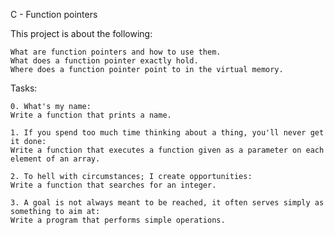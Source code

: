 C - Function pointers

This project is about the following:


    What are function pointers and how to use them.
    What does a function pointer exactly hold.
    Where does a function pointer point to in the virtual memory.

Tasks:

	0. What's my name:
	Write a function that prints a name.

	1. If you spend too much time thinking about a thing, you'll never get it done:
	Write a function that executes a function given as a parameter on each element of an array.

	2. To hell with circumstances; I create opportunities:
	Write a function that searches for an integer.

	3. A goal is not always meant to be reached, it often serves simply as something to aim at:
	Write a program that performs simple operations.
